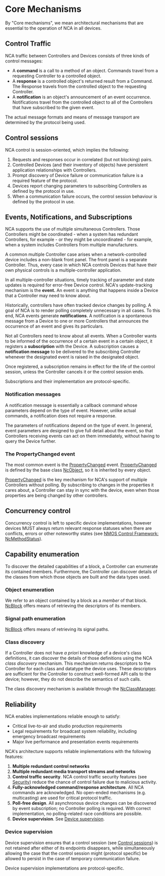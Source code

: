# Core Mechanisms

By "Core mechanisms", we mean architectural mechanisms that are essential to the operation of NCA in all devices.

## Control Traffic

NCA traffic between Controllers and Devices consists of three kinds of control messages:

- A **command** is a call to a method of an object. Commands travel from a requesting Controller to a controlled object.
- A **response** is a controlled object's returned result from a Command. The Response travels from the controlled object to the requesting Controller.
- A **notification** is an object's announcement of an event occurrence. Notifications travel from the controlled object to all of the Controllers that have subscribed to the given event.

The actual message formats and means of message transport are determined by the protocol being used.

## Control sessions

NCA control is session-oriented, which implies the following:

1. Requests and responses occur in correlated (but not blocking) pairs.
1. Controlled Devices (and their inventory of objects) have persistent application relationships with Controllers.
1. Prompt discovery of Device failure or communication failure is a required feature of the protocol.
1. Devices report changing parameters to subscribing Controllers as defined by the protocol in use.
1. When a communication failure occurs, the control session behaviour is defined by the protocol in use.

## Events, Notifications, and Subscriptions

NCA supports the use of multiple simultaneous Controllers. Those Controllers might be coordinated - when a system has redundant Controllers, for example - or they might be uncoordinated - for example, when a system includes Controllers from multiple manufacturers.

A common multiple Controller case arises when a network-controlled device includes a non-blank front panel. The front panel is a separate Controller. Thus, every case in which NCA controls Devices that have their own physical controls is a multiple-controller application.

In all multiple-controller situations, timely tracking of parameter and state updates is required for error-free Device control. NCA's update-tracking mechanism is the **event.** An event is anything that happens inside a Device that a Controller may need to know about.

Historically, controllers have often tracked device changes by polling. A goal of NCA is to render polling completely unnecessary in all cases. To this end, NCA events generate **notifications**. A notification is a spontaneous message from a Device to one or more Controllers that announces the occurrence of an event and gives its particulars.

Not all Controllers need to know about all events. When a Controller wants to be informed of the occurrence of a certain event in a certain object, it registers a **subscription** with the Device. A subscription causes a **notification message** to be delivered to the subscribing Controller whenever the designated event is raised in the designated object.

Once registered, a subscription remains in effect for the life of the control session, unless the Controller cancels it or the control session ends.

Subscriptions and their implementation are protocol-specific.

### Notification messages

A notification message is essentially a callback command whose parameters depend on the type of event. However, unlike actual commands, a notification does not require a response.

The parameters of notifications depend on the type of event. In general, event parameters are designed to give full detail about the event, so that Controllers receiving events can act on them immediately, without having to query the Device further.

### The PropertyChanged event

The most common event is the [PropertyChanged](https://specs.amwa.tv/ms-05-02/branches/v1.0-dev/docs/NcObject.html#propertychanged-event) event. [PropertyChanged](https://specs.amwa.tv/ms-05-02/branches/v1.0-dev/docs/NcObject.html#propertychanged-event) is defined by the base class [NcObject](https://specs.amwa.tv/ms-05-02/branches/v1.0-dev/docs/Framework.html#ncobject), so it is inherited by every object.

[PropertyChanged](https://specs.amwa.tv/ms-05-02/branches/v1.0-dev/docs/NcObject.html#propertychanged-event) is the key mechanism for NCA's support of multiple Controllers without polling. By subscribing to changes in the properties it cares about, a Controller can stay in sync with the device, even when those properties are being changed by other controllers.

## Concurrency control

Concurrency control is left to specific device implementations, however devices MUST always return relevant response statuses when there are conflicts, errors or other noteworthy states (see [NMOS Control Framework: NcMethodStatus](https://specs.amwa.tv/ms-05-02/branches/v1.0-dev/docs/Framework.html#ncmethodstatus)).

## Capability enumeration

To discover the detailed capabilities of a block, a Controller can enumerate its contained members. Furthermore, the Controller can discover details of the classes from which those objects are built and the data types used.

### Object enumeration

We refer to an object contained by a block as a _member_ of that block. [NcBlock](https://specs.amwa.tv/ms-05-02/branches/v1.0-dev/docs/Blocks.html) offers means of retrieving the descriptors of its members.

### Signal path enumeration

[NcBlock](https://specs.amwa.tv/ms-05-02/branches/v1.0-dev/docs/Blocks.html#ports-and-signal-paths) offers means of retrieving its signal paths.

### Class discovery

If a Controller does not have _a priori_ knowledge of a device's class definitions, it can discover the details of those definitions using the NCA _class discovery_ mechanism. This mechanism returns descriptors to the Controller for each class and datatype the device uses. These descriptors are sufficient for the Controller to construct well-formed API calls to the device; however, they do not describe the semantics of such calls.

The class discovery mechanism is available through the [NcClassManager](https://specs.amwa.tv/ms-05-02/branches/v1.0-dev/docs/Managers.html#class-manager).

## Reliability

NCA enables implementations reliable enough to satisfy:

- Critical live-to-air and studio production requirements
- Legal requirements for broadcast system reliability, including emergency broadcast requirements
- Major live performance and presentation events requirements

NCA's architecture supports reliable implementations with the following features:

1. **Multiple redundant control networks**
2. **Multiple redundant media transport streams and networks**
3. **Control traffic security**. NCA control traffic security features (see [Security](Security.md)) reduce the chance of control failure due to malicious activity.
4. **Fully-acknowledged command/response architecture**. All NCA commands are acknowledged. No open-ended mechanisms (e.g. multicasting) are used for critical protocol traffic.
5. **Poll-free design**. All asynchronous device changes can be discovered by event subscription; no Controller polling is required. With correct implementation, no polling-related race conditions are possible.
6. **Device supervision**. See [Device supervision](Core%20Mechanisms.md#device-supervision).

### Device supervision

Device supervision ensures that a control session (see [Control sessions](Core%20Mechanisms.md#control-sessions)) is not retained after either of its endpoints disappears, while simultaneously allowing the case that the control session might (protocol specific) be allowed to persist in the case of temporary communication failure.

Device supervision implementations are protocol-specific.
